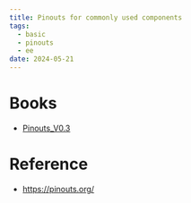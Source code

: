 ```yaml
---
title: Pinouts for commonly used components
tags:
  - basic
  - pinouts
  - ee
date: 2024-05-21
---
```


# Books

* [Pinouts_V0.3](electrical_electronics/basic/pinouts/attachments/Pinouts_V0.3.pdf)

# Reference

* https://pinouts.org/